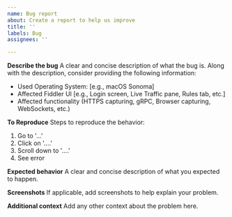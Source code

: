 ```yaml
---
name: Bug report
about: Create a report to help us improve
title: ''
labels: Bug
assignees: ''

---
```


**Describe the bug**
A clear and concise description of what the bug is. Along with the description, consider providing the following information:

 - Used Operating System: [e.g., macOS Sonoma]
 - Affected Fiddler UI [e.g., Login screen, Live Traffic pane, Rules tab, etc.]
 - Affected functionality (HTTPS capturing, gRPC, Browser capturing, WebSockets, etc.)

**To Reproduce**
Steps to reproduce the behavior:
1. Go to '...'
2. Click on '....'
3. Scroll down to '....'
4. See error


**Expected behavior**
A clear and concise description of what you expected to happen.


**Screenshots**
If applicable, add screenshots to help explain your problem.


**Additional context**
Add any other context about the problem here.
